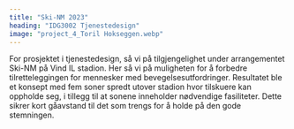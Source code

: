 ```yaml
---
title: "Ski-NM 2023"
heading: "IDG3002 Tjenestedesign"
image: "project_4_Toril Hokseggen.webp"
---
```


For prosjektet i tjenestedesign, så vi på tilgjengelighet under arrangementet Ski-NM på Vind IL stadion. Her så vi på muligheten for å forbedre tilretteleggingen for mennesker med bevegelsesutfordringer. Resultatet ble et konsept med fem soner spredt utover stadion hvor tilskuere kan oppholde seg, i tillegg til at sonene inneholder nødvendige fasiliteter. Dette sikrer kort gåavstand til det som trengs for å holde på den gode stemningen.
